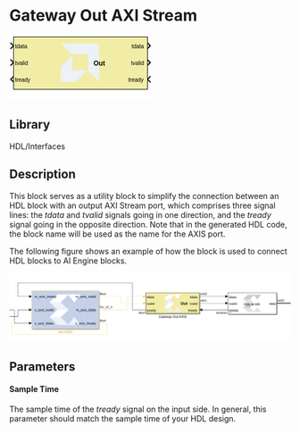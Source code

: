 # Gateway Out AXI Stream

  
![](./Images/block.png)  

## Library

HDL/Interfaces

## Description

This block serves as a utility block to simplify the connection between an HDL block with an output AXI Stream port, which comprises three signal lines: the _tdata_ and _tvalid_ signals going in one direction, and the _tready_ signal going in the opposite direction. Note that in the generated HDL code, the block name will be used as the name for the AXIS port.

The following figure shows an example of how the block is used to connect HDL blocks to AI Engine blocks.
  
![](./Images/bdd1648735937836.png)  

## Parameters

#### Sample Time  
The sample time of the _tready_ signal on the input side. In general, this parameter should match the sample time of your HDL design.
